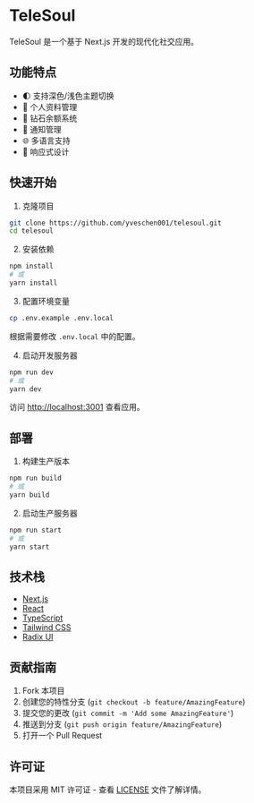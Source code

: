 # TeleSoul

TeleSoul 是一个基于 Next.js 开发的现代化社交应用。

## 功能特点

- 🌓 支持深色/浅色主题切换
- 👤 个人资料管理
- 💎 钻石余额系统
- 🔔 通知管理
- 🌐 多语言支持
- 📱 响应式设计

## 快速开始

1. 克隆项目

```bash
git clone https://github.com/yveschen001/telesoul.git
cd telesoul
```

2. 安装依赖

```bash
npm install
# 或
yarn install
```

3. 配置环境变量

```bash
cp .env.example .env.local
```

根据需要修改 `.env.local` 中的配置。

4. 启动开发服务器

```bash
npm run dev
# 或
yarn dev
```

访问 [http://localhost:3001](http://localhost:3001) 查看应用。

## 部署

1. 构建生产版本

```bash
npm run build
# 或
yarn build
```

2. 启动生产服务器

```bash
npm run start
# 或
yarn start
```

## 技术栈

- [Next.js](https://nextjs.org/)
- [React](https://reactjs.org/)
- [TypeScript](https://www.typescriptlang.org/)
- [Tailwind CSS](https://tailwindcss.com/)
- [Radix UI](https://www.radix-ui.com/)

## 贡献指南

1. Fork 本项目
2. 创建您的特性分支 (`git checkout -b feature/AmazingFeature`)
3. 提交您的更改 (`git commit -m 'Add some AmazingFeature'`)
4. 推送到分支 (`git push origin feature/AmazingFeature`)
5. 打开一个 Pull Request

## 许可证

本项目采用 MIT 许可证 - 查看 [LICENSE](LICENSE) 文件了解详情。
